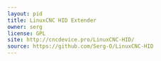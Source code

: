 ```yaml
---
layout: pid
title: LinuxCNC HID Extender
owner: serg
license: GPL
site: http://cncdevice.pro/LinuxCNC-HID/
source: https://github.com/Serg-O/LinuxCNC-HID
---
```


